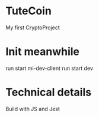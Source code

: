 # TuteCoin

My first CryptoProject

# Init meanwhile

run start mi-dev-client
run start dev


# Technical details
Build with JS and Jest
